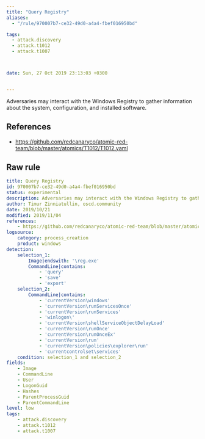 ```yaml
---
title: "Query Registry"
aliases:
  - "/rule/970007b7-ce32-49d0-a4a4-fbef016950bd"

tags:
  - attack.discovery
  - attack.t1012
  - attack.t1007



date: Sun, 27 Oct 2019 23:13:03 +0300


---
```


Adversaries may interact with the Windows Registry to gather information about the system, configuration, and installed software.

<!--more-->




## References

* https://github.com/redcanaryco/atomic-red-team/blob/master/atomics/T1012/T1012.yaml


## Raw rule
```yaml
title: Query Registry
id: 970007b7-ce32-49d0-a4a4-fbef016950bd
status: experimental
description: Adversaries may interact with the Windows Registry to gather information about the system, configuration, and installed software.
author: Timur Zinniatullin, oscd.community
date: 2019/10/21
modified: 2019/11/04
references:
    - https://github.com/redcanaryco/atomic-red-team/blob/master/atomics/T1012/T1012.yaml
logsource:
    category: process_creation
    product: windows
detection:
    selection_1:
        Image|endswith: '\reg.exe'
        CommandLine|contains: 
            - 'query'
            - 'save'
            - 'export'
    selection_2:
        CommandLine|contains:
            - 'currentVersion\windows'
            - 'currentVersion\runServicesOnce'
            - 'currentVersion\runServices'
            - 'winlogon\'
            - 'currentVersion\shellServiceObjectDelayLoad'
            - 'currentVersion\runOnce'
            - 'currentVersion\runOnceEx'
            - 'currentVersion\run'
            - 'currentVersion\policies\explorer\run'
            - 'currentcontrolset\services'
    condition: selection_1 and selection_2
fields:
    - Image
    - CommandLine
    - User
    - LogonGuid
    - Hashes
    - ParentProcessGuid
    - ParentCommandLine
level: low
tags:
    - attack.discovery
    - attack.t1012
    - attack.t1007

```

